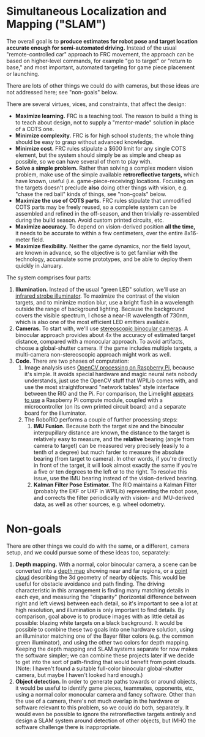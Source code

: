 # Simultaneous Localization and Mapping ("SLAM")

The overall goal is to __produce estimates for robot pose and target location accurate enough for semi-automated driving.__
Instead of the usual "remote-controlled car" approach to FRC movement, the approach can be based on higher-level
commands, for example "go to target" or "return to base," and most important, automated targeting for game piece placement or launching.

There are lots of other things we could do with cameras,
but those ideas are not addressed here; see "non-goals" below.

There are several virtues, vices, and constraints, that affect the design:

* __Maximize learning.__  FRC is a teaching tool.  The reason to build a thing is to teach about design, not to supply a
"mentor-made" solution in place of a COTS one.
* __Minimize complexity.__  FRC is for high school students; the whole thing should be easy to grasp without advanced knowledge.
* __Minimize cost.__  FRC rules stipulate a $600 limit for any single COTS element, but the system should simply be as simple and cheap as possible,
so we can have several of them to play with.
* __Solve a simple problem.__  Rather than solving a complex modern vision problem, make use of the simple
available __retroreflective targets,__ which have known, useful (i.e. game-piece-receiving) locations.
Focusing on the targets doesn't preclude __also__ doing other things with vision,
e.g. "chase the red ball" kinds of things, see "non-goals" below.
* __Maximize the use of COTS parts.__  FRC rules stipulate that unmodified COTS parts may be freely reused, so a complete system can be assembled and refined
in the off-season, and then trivially re-assembled during the build season.  Avoid custom printed circuits, etc.
* __Maximize accuracy.__ To depend on vision-derived position __all the time,__ it needs to be accurate to within a few centimeters, over the entire
8x16-meter field.
* __Maximize flexibility.__ Neither the game dynamics, nor the field layout, are known in advance, so the objective is to get familiar
with the technology, accumulate some prototypes, and be able to deploy them quickly in January.

The system comprises four parts:

1. __Illumination.__  Instead of the usual "green LED" solution, we'll use an [infrared strobe illuminator](illuminator.md).
To maximize the contrast of the vision targets, and to minimize motion blur, use a bright flash in a wavelength
outside the range of background lighting.  Because the background covers the visible spectrum, I chose a near-IR wavelength of 730nm,
which is also one of the most efficient LED emitters available.
2. __Cameras.__  To start with, we'll use [stereoscopic binocular cameras](camera.md).  A binocular approach provides about 4x
the accuracy of estimated target distance, compared with a monocular approach.  To avoid artifacts, choose a global-shutter camera.
If the game includes multiple targets, a multi-camera non-stereoscopic approach might work as well.
4. __Code.__  There are two phases of computation:
    1. Image analysis uses [OpenCV processing on Raspberry Pi](code.md), because it's simple.  It avoids special hardware and magic
    neural nets nobody understands, just use the OpenCV stuff that WPILib comes with, and use the most straightforward
    "network tables" style interface between the RIO and the Pi.  For comparison, the
    Limelight [appears to use](https://www.chiefdelphi.com/t/ever-wondered-what-makes-a-limelight-2-tick/380418) a Raspberry Pi 
    compute module, coupled with a microcontroller (on its own printed circuit board) and a separate board for the illuminator.
    2. The RoboRIO performs a couple of further processing steps:
        1. __IMU Fusion.__  Because both the target size and the binocular interpupillary distance are known, the distance to the target
        is relatively easy to measure, and the __relative__ bearing (angle from camera to target) can be measured very precisely (easily to a tenth
        of a degree) but much farder to measure the absolute bearing (from target to camera).  In other words, if you're directly
        in front of the target, it will look almost exactly the same if you're a five or ten degrees to the left or to the right.
        To resolve this issue, use the IMU bearing instead of the vision-derived bearing.
        2. __Kalman Filter Pose Estimator.__  The RIO maintains a Kalman Filter (probably the EKF or UKF in WPILib) representing
        the robot pose, and corrects the filter periodically with vision- and IMU-derived data, as well as other sources, e.g. wheel odometry.

# Non-goals

There are other things we could do with the same, or a different, camera setup, and we could pursue some of these ideas too, separately:

1. __Depth mapping.__  With a normal, color binocular camera, a scene can be converted into a [depth map](https://en.wikipedia.org/wiki/Depth_map)
showing near and far regions, or a [point cloud](https://en.wikipedia.org/wiki/Point_cloud) describing the 3d geometry of nearby objects.  This
would be useful for obstacle avoidance and path finding.  The driving characteristic in this arrangement is finding many matching details in each
eye, and measuring the "disparity" (horizontal difference between right and left views) between each detail, so it's important to see a lot
at high resolution, and illumination is only important to find details.  By comparison, goal above is to produce images with as little detail
as possible: blazing white targets on a black background.  It would be possible to combine these two goals into one hardware solution,
using an illuminator matching one of the Bayer filter colors (e.g. the common green illuminator), and using the other two colors for depth mapping.
Keeping the depth mapping and SLAM systems separate for now makes the software simpler; we can combine these projects later if we decide
to get into the sort of path-finding that would benefit from point clouds.  (Note: I haven't found a suitable full-color binocular
global-shutter camera, but maybe I haven't looked hard enough.)
2. __Object detection.__  In order to generate paths towards or around objects, it would be useful to 
identify game pieces, teammates, opponents, etc, using a normal color
monocular camera and fancy software.  Other than the use of a camera, there's not much overlap in the hardware or software relevant to
this problem, so we could do both, separately.
It would even be possible to ignore the retroreflective targets entirely and design a SLAM system around detection of other objects,
but IMHO the software challenge there is inappropriate.
